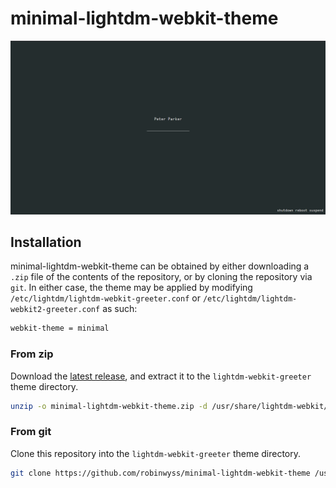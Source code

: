 # minimal-lightdm-webkit-theme
![screenshot](/screenshots/screenshot.png "Screenshot")
## Installation

minimal-lightdm-webkit-theme can be obtained by either downloading a `.zip` file of the contents of the repository, or by cloning the repository via `git`. In either case, the theme may be applied by modifying `/etc/lightdm/lightdm-webkit-greeter.conf` or `/etc/lightdm/lightdm-webkit2-greeter.conf` as such:

```sh
webkit-theme = minimal
```

### From zip

Download the [latest release](https://github.com/robinwyss/minimal-lightdm-webkit-theme/releases/latest), and extract it to the `lightdm-webkit-greeter` theme directory.

```sh
unzip -o minimal-lightdm-webkit-theme.zip -d /usr/share/lightdm-webkit/themes/minimal
```

### From git

Clone this repository into the `lightdm-webkit-greeter` theme directory.

```sh
git clone https://github.com/robinwyss/minimal-lightdm-webkit-theme /usr/share/lightdm-webkit/themes/minimal
```
